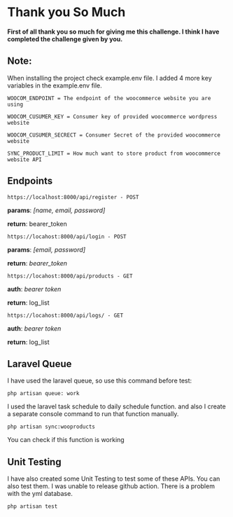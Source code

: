 
# Thank you So Much 

**First of all thank you so much for giving me this challenge. I think I have completed the challenge given by you.**

## Note:

When installing the project check example.env file. I added 4 more key variables in the example.env file.


    WOOCOM_ENDPOINT = The endpoint of the woocommerce website you are using
    
    WOOCOM_CUSUMER_KEY = Consumer key of provided woocommerce wordpress website
    
    WOOCOM_CUSUMER_SECRECT = Consumer Secret of the provided woocommerce website
    
    SYNC_PRODUCT_LIMIT = How much want to store product from woocommerce website API


## Endpoints

	https://localhost:8000/api/register - POST
**params**: _[name, 	email, 	password]_

**return**:
	bearer_token


	https://locahost:8000/api/login - POST
**params**: _[email,	password]_

**return**:
	_bearer_token_

	
	https://locahost:8000/api/products - GET
**auth**: _bearer token_

**return**: log_list

	
	https://locahost:8000/api/logs/ - GET
**auth**: _bearer token_

**return**: log_list

## Laravel Queue

I have used the laravel queue, so use this command before test:

    php artisan queue: work
I used the laravel task schedule to daily schedule function.
and also I create a separate console command to run that function manually.

    php artisan sync:wooproducts

You can check if this function is working


## Unit Testing 
I have also created some Unit Testing to test some of these APIs. You can also test them. I was unable to release github action. There is a problem with the yml database.

    php artisan test